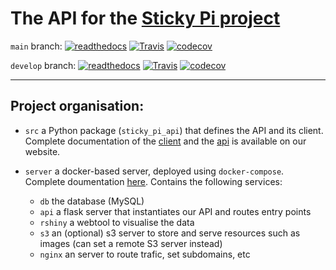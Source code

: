 # The API for the [Sticky Pi project](https://sticky-pi.github.io)

`main` branch:
[![readthedocs](https://readthedocs.org/projects/sticky_pi_api/badge/?version=latest)](https://sticky_pi_api.readthedocs.io/en/latest/?badge=latest)
[![Travis](https://travis-ci.org/sticky-pi/sticky-pi-api.svg?branch=main)](https://travis-ci.org/sticky-pi/sticky-pi-ap)
[![codecov](https://codecov.io/gh/sticky-pi/sticky-pi-api/branch/main/graph/badge.svg)](https://codecov.io/gh/sticky-pi/sticky-pi-api)

`develop` branch:
[![readthedocs](https://readthedocs.org/projects/sticky_pi_api/badge/?version=latest)](https://sticky_pi_api.readthedocs.io/en/latest/?badge=latest)
[![Travis](https://travis-ci.org/sticky-pi/sticky-pi-api.svg?branch=develop)](https://travis-ci.org/sticky-pi/sticky-pi-ap)
[![codecov](https://codecov.io/gh/sticky-pi/sticky-pi-api/branch/develop/graph/badge.svg)](https://codecov.io/gh/sticky-pi/sticky-pi-api)


--------------------------------
## Project organisation:

* `src` a Python package (`sticky_pi_api`) that defines the API and its client. 
Complete documentation of the [client](https://sticky-pi.github.io/client) and 
the [api](https://sticky-pi.github.io/api) is available on our website.


* `server` a docker-based server, deployed using `docker-compose`. Complete doumentation [here](https://sticky-pi.github.io/server). Contains the following services:
  * `db` the database (MySQL)
  * `api` a flask server that instantiates our API and routes entry points
  * `rshiny` a webtool to visualise the data
  * `s3` an (optional) s3 server to store and serve resources such as images (can set a remote S3 server instead)
  * `nginx` an server to route trafic, set subdomains, etc


